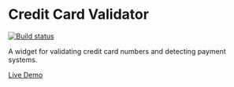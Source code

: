 # Credit Card Validator

[![Build status](https://ci.appveyor.com/api/projects/status/APPVEYOR_ID?svg=true)](https://ci.appveyor.com/project/YOUR_USERNAME/YOUR_REPO)

A widget for validating credit card numbers and detecting payment systems.

[Live Demo](https://YOUR_USERNAME.github.io/YOUR_REPO/)
